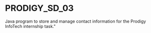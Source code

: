 # PRODIGY_SD_03
Java program to store and manage contact information for the Prodigy InfoTech internship task."
